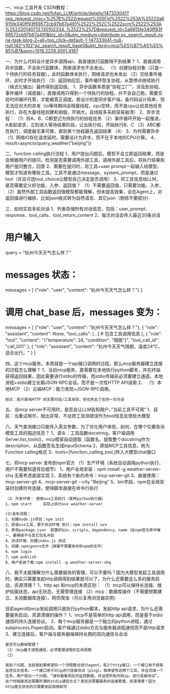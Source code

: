 一、mcp 工具开发 CSDN教程：
https://blog.csdn.net/fufan_LLM/article/details/147333041?ops_request_misc=%257B%2522request%255Fid%2522%253A%25222a6915fe340ff93f69572cb97b67a491%2522%252C%2522scm%2522%253A%252220140713.130102334..%2522%257D&request_id=2a6915fe340ff93f69572cb97b67a491&biz_id=0&utm_medium=distribute.pc_search_result.none-task-blog-2~all~top_click~default-1-147333041-null-null.142^v102^pc_search_result_base5&utm_term=mcp%E5%B7%A5%E5%85%B7&spm=1018.2226.3001.4187


一、为什么代码设计是异步调用api，我直接执行函数得不到结果？
1、直接调用异步函数，不会执行函数体，网络请求也不会发出。
    （1）创建协程对象（只是一个待执行的任务容器），此时函数体未执行，网络请求也未发出
    （2）交给事件循环，此时才开始执行
    （3）返回响应后，事件循环恢复协程，从暂停点继续执行（格式化输出）最终得到返回值。
1、异步函数本质是“协程工厂”，涉及到协程、事件循环（调度器），直接调用只得到一个待执行的协程，并不会自己跑，需要交给时间循环托管，才能被真正调度。若设计的是同步客户端，虽代码设计简单，但无法应对大的并发（io等待期间会阻塞线程，cpu空转，而不是cpu让给其他任务执行，存在大量线程创建和销毁，开销大，且线程多系统容易崩溃）
2、异步流程：
    （1）将A、B、C都登记为待执行的协程任务
    （2）事件循环开始一起推进，A发起请求，立刻进入等待结果阶段，让出执行权，开始执行B、C
    （3）ABC都在执行，调度器无事可做，直到某个协程最先返回结果
    （4）
3、为何需要异步
    （1）网络IO存在请求延时，需要设计为异步。而不在于本地的CPU计算。
4、    result=asyncio(query_weather("beijing"))

二、function calling执行流程
1、用户提出问题后，模型不会立即返回结果，而是会根据用户的提问，检测是否需要调用外部工具，调用外部工具后，将执行结果和用户提问整合，回答
2、需要在提问时，将工具+user prompt一起输入给模型，模型才知道有哪些工具。工具不是通过message、system_prompt，而是通过tool（并且可选tool_choice让模型自己决定是否调用）
3、将工具信息给LLM，是否需要定义好功能、入参、返回值？
    （1）不需要返回值，只需要功能、入参，
    （2）虽然外部工具函数返回值模型都能理解，但未提高效果，会在Agent上，对返回值进行编排，比如json格式转为自然语言、其它json（剔除不要部分）

三、如何实现多轮对话
1、列表存储所有对话信息，包括：user_prompt、response、tool_calls、tool_return_content
2、每次对话会传入最近20条对话
# 用户输入
query = "杭州今天天气怎么样？"

# messages 状态：
messages = [
    {"role": "user", "content": "杭州今天天气怎么样？"}
]

# 调用 chat_base 后，messages 变为：
messages = [
    {"role": "user", "content": "杭州今天天气怎么样？"},
    {
        "role": "assistant", 
        "content": None,
        "tool_calls": [...]  # 包含工具调用信息
    },
    {
        "role": "tool",
        "content": "{\"temperature\": 24, \"condition\": \"晴朗\"}",
        "tool_call_id": "call_001"
    },
    {
        "role": "assistant",
        "content": "杭州今天天气晴朗，温度24℃，适合出行。"
    }
]

四、这个mcp服务，本质就是一个api接口调用的过程，那么mcp服务器建立连接的过程怎么理解？
1、当前mcp服务，是需要在本地执行python脚本，并在终端获得返回结果，因此需要进行stdio的传输，而stdio传输前必须要建立通道。本地进程+stdio建立长期JSON-RPC会话，而不是一次性HTTP API调用
2、
    （1）本地MCP
    （2）云端MCP：能力发现+JSON-RPC调用。

    结论：若只是纯HTTP 则无需对话/工具发现，但也失去了在同一次对话


五、当mcp server不可用时，是否会让LLM告知用户，”当前工具不可用“
1、目前：当重试用尽，抛出异常，不会把工具测错误作为tool信息反馈给大模型

六、天气查询接口只能传入英文参数，为了优化用户体验，如何、在哪个位置告诉模型工具的描述信息？
1、源头：工具函数docstring，客户端调用Server.list_tools()，mcp框架自动提取（函数名、提取整个docstring作为description、从函数签名生成inputSchema
2、原始MCP工具信息，转为Function calling格式
3、tools=[function_calling_tool,]传入大模型chat接口

七、将mcp server 发布到npm官方
    （1）生产环境（系统自动调用python执行，用户不需要知道背后细节）
    1、用户全局安装：npm install -g weather-server-xhq       无需考虑底层实现
    2、系统有个新的命令：mcp-server-git
    3、直接使用：mcp-server-git
    4、mcp-server-git --city "Beijing"
    5、bin字段，npm在全局安装时创建符号连接，使得脚本直接在命令行执行

    （2）开发环境： 使用uvx工具执行（某种python执行器）
    1、npm start     实际上执行uvx weather-server

    (3)发布流程：   
    1、创建node.js项目：npm init
    2、安装uvx工具，便于测试环境 执行：npm install uvx
    3、修改package.json  配置好bin、scripts、dependency、name（在npm官方库中唯一，要确保不与其它包名冲突
    4、测试环境，创建index.js 测试
    5、创建.npmignore文件（屏蔽不需要发布到npm的文件）
    6、npm login
    7、npm publish
    8、用户安装下载:npm install -g weather-server-xhq

八、我不太能理解为什么需要服务的管理，可以不要吗？因为大模型发起工具调用时，确实只需要发起http调用得到结果就可以了，为什么还需要这么多的服务启动，资源清理？
    1、http api 和mcp的本质区别：
        （1）mcp可以保持长连接、维护绘画状态，api无状态、无需管理连接
        （2）mcp：数据库操作（不需要频繁建立、关闭数据库连接）、网页爬虫（可以复用浏览器实例）

目前agent向mcp发起调用只是执行python脚本，发起http api请求，为什么还需要服务启动、资源清理的操作？
    1、mcp不是简单的http api调用，而是基于stdio通信的持久连接协议。
    2、每个mcp服务器是一个独立的python进程，通过subprocess.Popen启动。客户端通过stdio方式与服务器进程通信而不是http请求
    3、建立连接后，客户端与服务器端保持长期的双向通信与会话

    是否可以删掉管理？
    （1）（mcp基于进程通信，必须管理进程的生命周期
    （2）

    我有个问题，当前我如果希望将一个流程整合进行agent，有2个http接口，一个接口用于获取监控日志信息，一个接口用于对ip进行连接测试（ping）。我希望写这两个工具，并且完成一个任务，用户提出一个问题，“请你看看现在的监控数据，并且把所有内网ip，进行连接测试”。这个时候是否还需要所谓的stdio通信方式？是否还需要服务的连接管理、资源清理？因为http是无状态的只需要发起调用即可
